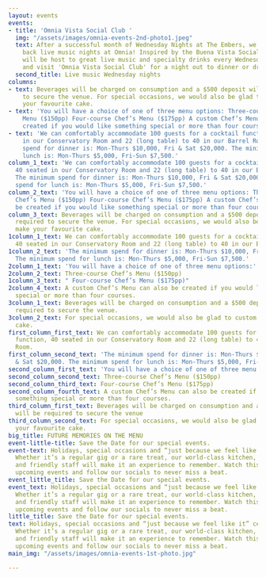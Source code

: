 ```yaml
---
layout: events
events:
- title: 'Omnia Vista Social Club '
  img: "/assets/images/omnia-events-2nd-photo1.jpeg"
  text: After a successful month of Wednesday Nights at The Embers, we're bringing
    back live music nights at Omnia! Inspired by the Buena Vista Social Club, Omnia
    will be host to great live music and specialty drinks every Wednesday. Come along
    and visit 'Omnia Vista Social Club' for a night out to dinner or drinks.
  second_title: Live music Wednesday nights
columns:
- text: Beverages will be charged on consumption and a $500 deposit will be required
    to secure the venue. For special occasions, we would also be glad to custom make
    your favourite cake.
- text: 'You will have a choice of one of three menu options: Three-course Chef’s
    Menu ($150pp) Four-course Chef’s Menu ($175pp) A custom Chef’s Menu can also be
    created if you would like something special or more than four courses.'
- text: 'We can comfortably accommodate 100 guests for a cocktail function, 40 seated
    in our Conservatory Room and 22 (long table) to 40 in our Barrel Room. The minimum
    spend for dinner is: Mon-Thurs $10,000, Fri & Sat $20,000. The minimum spend for
    lunch is: Mon-Thurs $5,000, Fri-Sun $7,500.'
column_1_text: 'We can comfortably accommodate 100 guests for a cocktail function,
  40 seated in our Conservatory Room and 22 (long table) to 40 in our Barrel Room.
  The minimum spend for dinner is: Mon-Thurs $10,000, Fri & Sat $20,000. The minimum
  spend for lunch is: Mon-Thurs $5,000, Fri-Sun $7,500.'
column_2_text: 'You will have a choice of one of three menu options: Three-course
  Chef’s Menu ($150pp) Four-course Chef’s Menu ($175pp) A custom Chef’s Menu can also
  be created if you would like something special or more than four courses.'
column_3_text: Beverages will be charged on consumption and a $500 deposit will be
  required to secure the venue. For special occasions, we would also be glad to custom
  make your favourite cake.
1column_1_text: We can comfortably accommodate 100 guests for a cocktail function,
  40 seated in our Conservatory Room and 22 (long table) to 40 in our Barrel Room.
1column_2_text: 'The minimum spend for dinner is: Mon-Thurs $10,000, Fri & Sat $20,000.
  The minimum spend for lunch is: Mon-Thurs $5,000, Fri-Sun $7,500.'
2column_1_text: 'You will have a choice of one of three menu options:'
2column_2_text: Three-course Chef’s Menu ($150pp)
1column_3_text: " Four-course Chef’s Menu ($175pp)"
2column_4_text: A custom Chef’s Menu can also be created if you would like something
  special or more than four courses.
3column_1_text: Beverages will be charged on consumption and a $500 deposit will be
  required to secure the venue.
3column_2_text: For special occasions, we would also be glad to custom make your favourite
  cake.
first_column_first_text: We can comfortably accommodate 100 guests for a cocktail
  function, 40 seated in our Conservatory Room and 22 (long table) to 40 in our Barrel
  Room.
first_column_second_text: 'The minimum spend for dinner is: Mon-Thurs $10,000, Fri
  & Sat $20,000. The minimum spend for lunch is: Mon-Thurs $5,000, Fri-Sun $7,500.'
second_column_first_text: 'You will have a choice of one of three menu options:'
second_column_second_text: Three-course Chef’s Menu ($150pp)
second_column_third_text: Four-course Chef’s Menu ($175pp)
second_column_fourth_text: A custom Chef’s Menu can also be created if you would like
  something special or more than four courses.
third_column_first_text: Beverages will be charged on consumption and a $500 deposit
  will be required to secure the venue
third_column_second_text: For special occasions, we would also be glad to custom make
  your favourite cake.
big_title: FUTURE MEMORIES ON THE MENU
event-little-title: Save the Date for our special events.
event-text: Holidays, special occasions and “just because we feel like it” celebrations.
  Whether it’s a regular gig or a rare treat, our world-class kitchen, talented artists
  and friendly staff will make it an experience to remember. Watch this space for
  upcoming events and follow our socials to never miss a beat.
event_little_title: Save the Date for our special events.
event_text: Holidays, special occasions and “just because we feel like it” celebrations.
  Whether it’s a regular gig or a rare treat, our world-class kitchen, talented artists
  and friendly staff will make it an experience to remember. Watch this space for
  upcoming events and follow our socials to never miss a beat.
little_title: Save the Date for our special events.
text: Holidays, special occasions and “just because we feel like it” celebrations.
  Whether it’s a regular gig or a rare treat, our world-class kitchen, talented artists
  and friendly staff will make it an experience to remember. Watch this space for
  upcoming events and follow our socials to never miss a beat.
main_img: "/assets/images/omnia-events-1st-photo.jpg"

---
```

